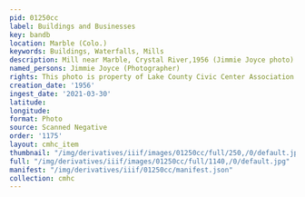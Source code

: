 ```yaml
---
pid: 01250cc
label: Buildings and Businesses
key: bandb
location: Marble (Colo.)
keywords: Buildings, Waterfalls, Mills
description: Mill near Marble, Crystal River,1956 (Jimmie Joyce photo) (Tabor home)
named_persons: Jimmie Joyce (Photographer)
rights: This photo is property of Lake County Civic Center Association.
creation_date: '1956'
ingest_date: '2021-03-30'
latitude: 
longitude: 
format: Photo
source: Scanned Negative
order: '1175'
layout: cmhc_item
thumbnail: "/img/derivatives/iiif/images/01250cc/full/250,/0/default.jpg"
full: "/img/derivatives/iiif/images/01250cc/full/1140,/0/default.jpg"
manifest: "/img/derivatives/iiif/01250cc/manifest.json"
collection: cmhc
---
```

